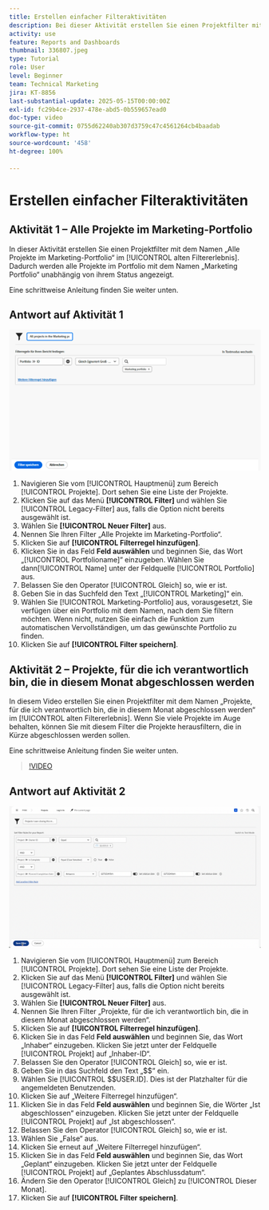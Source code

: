 ```yaml
---
title: Erstellen einfacher Filteraktivitäten
description: Bei dieser Aktivität erstellen Sie einen Projektfilter mit dem Namen „Alle Projekte im Marketing-Portfolio“ und einen weiteren Projektfilter mit dem Namen „In diesem Monat abgeschlossene Projekte in meinem Besitz“.
activity: use
feature: Reports and Dashboards
thumbnail: 336807.jpeg
type: Tutorial
role: User
level: Beginner
team: Technical Marketing
jira: KT-8856
last-substantial-update: 2025-05-15T00:00:00Z
exl-id: fc29b4ce-2937-478e-abd5-0b559657ead0
doc-type: video
source-git-commit: 0755d62240ab307d3759c47c4561264cb4baadab
workflow-type: ht
source-wordcount: '458'
ht-degree: 100%

---
```


# Erstellen einfacher Filteraktivitäten


## Aktivität 1 – Alle Projekte im Marketing-Portfolio

In dieser Aktivität erstellen Sie einen Projektfilter mit dem Namen „Alle Projekte im Marketing-Portfolio“ im [!UICONTROL alten Filtererlebnis]. Dadurch werden alle Projekte im Portfolio mit dem Namen „Marketing Portfolio“ unabhängig von ihrem Status angezeigt.

Eine schrittweise Anleitung finden Sie weiter unten.

## Antwort auf Aktivität 1

![Ein Screenshot des Bildschirms zum Erstellen eines neuen Filters](assets/basic-filter-activity-1.png)

1. Navigieren Sie vom [!UICONTROL Hauptmenü] zum Bereich [!UICONTROL Projekte]. Dort sehen Sie eine Liste der Projekte.
1. Klicken Sie auf das Menü **[!UICONTROL Filter]** und wählen Sie [!UICONTROL Legacy-Filter] aus, falls die Option nicht bereits ausgewählt ist.
1. Wählen Sie **[!UICONTROL Neuer Filter]** aus.
1. Nennen Sie Ihren Filter „Alle Projekte im Marketing-Portfolio“.
1. Klicken Sie auf **[!UICONTROL Filterregel hinzufügen]**.
1. Klicken Sie in das Feld **Feld auswählen** und beginnen Sie, das Wort „[!UICONTROL Portfolioname]“ einzugeben. Wählen Sie dann[!UICONTROL Name] unter der Feldquelle [!UICONTROL Portfolio] aus.
1. Belassen Sie den Operator [!UICONTROL Gleich] so, wie er ist.
1. Geben Sie in das Suchfeld den Text „[!UICONTROL Marketing]“ ein.
1. Wählen Sie [!UICONTROL Marketing-Portfolio] aus, vorausgesetzt, Sie verfügen über ein Portfolio mit dem Namen, nach dem Sie filtern möchten. Wenn nicht, nutzen Sie einfach die Funktion zum automatischen Vervollständigen, um das gewünschte Portfolio zu finden.
1. Klicken Sie auf **[!UICONTROL Filter speichern]**.

## Aktivität 2 – Projekte, für die ich verantwortlich bin, die in diesem Monat abgeschlossen werden

In diesem Video erstellen Sie einen Projektfilter mit dem Namen „Projekte, für die ich verantwortlich bin, die in diesem Monat abgeschlossen werden“ im [!UICONTROL alten Filtererlebnis]. Wenn Sie viele Projekte im Auge behalten, können Sie mit diesem Filter die Projekte herausfiltern, die in Kürze abgeschlossen werden sollen.

Eine schrittweise Anleitung finden Sie weiter unten.

>[!VIDEO](https://video.tv.adobe.com/v/3443388/?quality=12&learn=on&enablevpops&captions=ger)

## Antwort auf Aktivität 2

![Ein Screenshot des Bildschirms zum Erstellen eines neuen Filters](assets/basic-filter-activity-2.png)

1. Navigieren Sie vom [!UICONTROL Hauptmenü] zum Bereich [!UICONTROL Projekte]. Dort sehen Sie eine Liste der Projekte.
1. Klicken Sie auf das Menü **[!UICONTROL Filter]** und wählen Sie [!UICONTROL Legacy-Filter] aus, falls die Option nicht bereits ausgewählt ist.
1. Wählen Sie **[!UICONTROL Neuer Filter]** aus.
1. Nennen Sie Ihren Filter „Projekte, für die ich verantwortlich bin, die in diesem Monat abgeschlossen werden“.
1. Klicken Sie auf **[!UICONTROL Filterregel hinzufügen]**.
1. Klicken Sie in das Feld **Feld auswählen** und beginnen Sie, das Wort „Inhaber“ einzugeben. Klicken Sie jetzt unter der Feldquelle [!UICONTROL Projekt] auf „Inhaber-ID“.
1. Belassen Sie den Operator [!UICONTROL Gleich] so, wie er ist.
1. Geben Sie in das Suchfeld den Text „$$“ ein.
1. Wählen Sie [!UICONTROL $$USER.ID]. Dies ist der Platzhalter für die angemeldeten Benutzenden.
1. Klicken Sie auf „Weitere Filterregel hinzufügen“.
1. Klicken Sie in das Feld **Feld auswählen** und beginnen Sie, die Wörter „Ist abgeschlossen“ einzugeben. Klicken Sie jetzt unter der Feldquelle [!UICONTROL Projekt] auf „Ist abgeschlossen“.
1. Belassen Sie den Operator [!UICONTROL Gleich] so, wie er ist.
1. Wählen Sie „False“ aus.
1. Klicken Sie erneut auf „Weitere Filterregel hinzufügen“.
1. Klicken Sie in das Feld **Feld auswählen** und beginnen Sie, das Wort „Geplant“ einzugeben. Klicken Sie jetzt unter der Feldquelle [!UICONTROL Projekt] auf „Geplantes Abschlussdatum“.
1. Ändern Sie den Operator [!UICONTROL Gleich] zu [!UICONTROL Dieser Monat].
1. Klicken Sie auf **[!UICONTROL Filter speichern]**.
